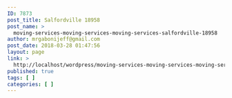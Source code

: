 ```yaml
---
ID: 7873
post_title: Salfordville 18958
post_name: >
  moving-services-moving-services-moving-services-salfordville-18958
author: mrgabonijeff@gmail.com
post_date: 2018-03-28 01:47:56
layout: page
link: >
  http://localhost/wordpress/moving-services-moving-services-moving-services-salfordville-18958/
published: true
tags: [ ]
categories: [ ]
---
```

